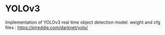# YOLOv3
Implementation of YOLOv3 real time object detection model.
weight and cfg files : https://pjreddie.com/darknet/yolo/
